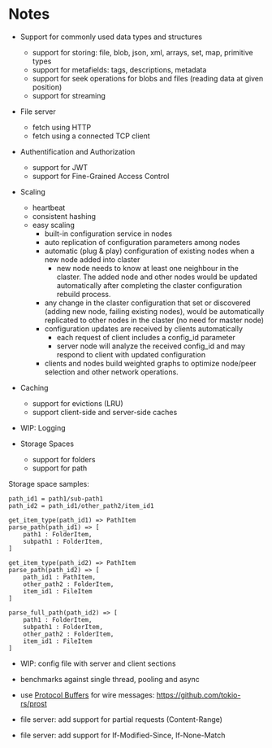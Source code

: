 # Notes

* Support for commonly used data types and structures
  * support for storing: file, blob, json, xml, arrays, set, map, primitive types
  * support for metafields: tags, descriptions, metadata
  * support for seek operations for blobs and files (reading data at given position)
  * support for streaming

* File server
  * fetch using HTTP
  * fetch using a connected TCP client

* Authentification and Authorization
  * support for JWT
  * support for Fine-Grained Access Control

* Scaling
  * heartbeat
  * consistent hashing
  * easy scaling
    * built-in configuration service in nodes
    * auto replication of configuration parameters among nodes
    * automatic (plug & play) configuration of existing nodes when a new node added into claster
      * new node needs to know at least one neighbour in the claster. The added node and other nodes would be updated automatically after completing the claster configuration rebuild process.
    * any change in the claster configuration that set or discovered (adding new node, failing existing nodes), would be automatically replicated to other nodes in the claster (no need for master node)
    * configuration updates are received by clients automatically
      * each request of client includes a config_id parameter
      * server node will analyze the received config_id and may respond to client with updated configuration
    * clients and nodes build weighted graphs to optimize node/peer selection and other network operations.

* Caching
  * support for evictions (LRU)
  * support client-side and server-side caches

* WIP: Logging

* Storage Spaces
  * support for folders
  * support for path

Storage space samples:

    path_id1 = path1/sub-path1
    path_id2 = path_id1/other_path2/item_id1

    get_item_type(path_id1) => PathItem
    parse_path(path_id1) => [
        path1 : FolderItem,
        subpath1 : FolderItem,
    ]

    get_item_type(path_id2) => PathItem
    parse_path(path_id2) => [
        path_id1 : PathItem,
        other_path2 : FolderItem,
        item_id1 : FileItem
    ]

    parse_full_path(path_id2) => [
        path1 : FolderItem,
        subpath1 : FolderItem,
        other_path2 : FolderItem,
        item_id1 : FileItem
    ]

* WIP: config file with server and client sections
* benchmarks against single thread, pooling and async
* use [Protocol Buffers](https://protobuf.dev/) for wire messages: https://github.com/tokio-rs/prost

* file server: add support for partial requests (Content-Range)
* file server: add support for If-Modified-Since, If-None-Match
